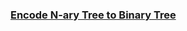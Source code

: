 ### [Encode N-ary Tree to Binary Tree](https://leetcode.com/problems/encode-n-ary-tree-to-binary-tree)

